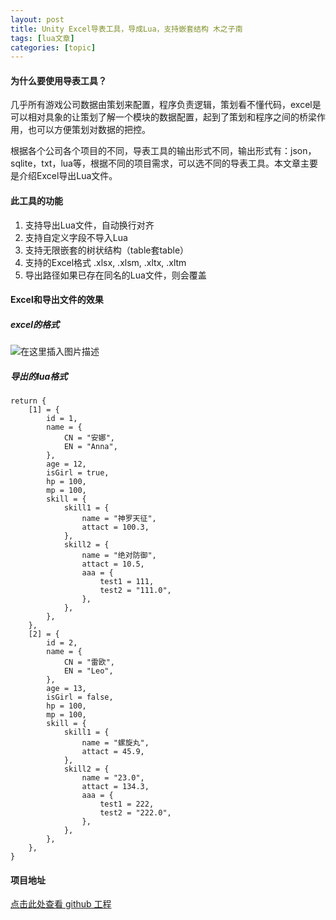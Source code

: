 ```yaml
---
layout: post
title: Unity Excel导表工具，导成Lua，支持嵌套结构 木之子南 
tags: [lua文章]
categories: [topic]
---
```

<h4 id="为什么要使用导表工具">为什么要使用导表工具？</h4>
<p>几乎所有游戏公司数据由策划来配置，程序负责逻辑，策划看不懂代码，excel是可以相对具象的让策划了解一个模块的数据配置，起到了策划和程序之间的桥梁作用，也可以方便策划对数据的把控。</p>

<p>根据各个公司各个项目的不同，导表工具的输出形式不同，输出形式有：json，sqlite，txt，lua等，根据不同的项目需求，可以选不同的导表工具。本文章主要是介绍Excel导出Lua文件。</p>

<h4 id="此工具的功能">此工具的功能</h4>
<ol>
  <li>支持导出Lua文件，自动换行对齐</li>
  <li>支持自定义字段不导入Lua</li>
  <li>支持无限嵌套的树状结构（table套table）</li>
  <li>支持的Excel格式 .xlsx, .xlsm, .xltx, .xltm</li>
  <li>导出路径如果已存在同名的Lua文件，则会覆盖</li>
</ol>

<h4 id="excel和导出文件的效果">Excel和导出文件的效果</h4>
<h5 id="excel的格式">excel的格式</h5>
<p><img src="https://yiyuan1130.github.io//styles/images/excel2lua/excel2lua.png" alt="在这里插入图片描述"/></p>

<h5 id="导出的lua格式">导出的lua格式</h5>
<div class="highlighter-rouge"><div class="highlight"><pre class="highlight"><code>return {
    [1] = {
        id = 1,
        name = {
            CN = &#34;安娜&#34;,
            EN = &#34;Anna&#34;,
        },
        age = 12,
        isGirl = true,
        hp = 100,
        mp = 100,
        skill = {
            skill1 = {
                name = &#34;神罗天征&#34;,
                attact = 100.3,
            },
            skill2 = {
                name = &#34;绝对防御&#34;,
                attact = 10.5,
                aaa = {
                    test1 = 111,
                    test2 = &#34;111.0&#34;,
                },
            },
        },
    },
    [2] = {
        id = 2,
        name = {
            CN = &#34;雷欧&#34;,
            EN = &#34;Leo&#34;,
        },
        age = 13,
        isGirl = false,
        hp = 100,
        mp = 100,
        skill = {
            skill1 = {
                name = &#34;螺旋丸&#34;,
                attact = 45.9,
            },
            skill2 = {
                name = &#34;23.0&#34;,
                attact = 134.3,
                aaa = {
                    test1 = 222,
                    test2 = &#34;222.0&#34;,
                },
            },
        },
    },
}
</code></pre></div></div>

<h4 id="项目地址">项目地址</h4>
<p><a href="https://github.com/yiyuan1130/tools-excel2lua">点击此处查看 github 工程</a></p>